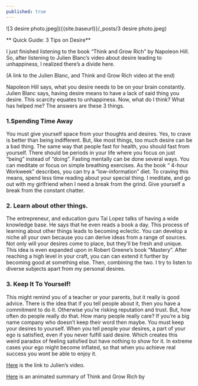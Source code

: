 ```yaml
---
published: true
---
```


![3 desire photo.jpeg]({{site.baseurl}}/_posts/3 desire photo.jpeg)

** Quick Guide: 3 Tips on Desire**

I just finished listening to the book “Think and Grow Rich” by Napoleon Hill. So, after listening to Julien Blanc’s video about desire leading to unhappiness, I realized there’s a divide here.

(A link to the Julien Blanc, and Think and Grow Rich video at the end)

Napoleon Hill says, what you desire needs to be on your brain constantly. Julien Blanc says, having desire means to have a lack of said thing you desire. This scarcity equates to unhappiness.
Now, what do I think? What has helped me? The answers are these 3 things.

### 1.Spending Time Away
You must give yourself space from your thoughts and desires. Yes, to crave is better than being indifferent. But, like most things, too much desire can be a bad thing. The same way that people fast for health, you should fast from yourself. There should be periods in your life where you focus on just “being” instead of “doing”. Fasting mentally can be done several ways. You can meditate or focus on simple breathing exercises. As the book “ 4-hour Workweek” describes, you can try a “low-information” diet. To craving this means, spend less time reading about your special thing. I meditate, and go out with my girlfriend when I need a break from the grind. Give yourself a break from the constant chatter.

### 2. Learn about other things.
The entrepreneur, and education guru Tai Lopez talks of having a wide knowledge base. He says that he even reads a book a day. This process of learning about other things leads to becoming eclectic. You can develop a niche all your own because you can derive ideas from a range of sources. Not only will your desires come to place, but they’ll be fresh and unique. This idea is even expanded upon in Robert Greene’s book “Mastery”. After reaching a high level in your craft, you can can extend it further by becoming good at something else. Then, combining the two. I try to listen to diverse subjects apart from my personal desires.

### 3. Keep It To Yourself!
This might remind you of a teacher or your parents, but it really is good advice. There is the idea that if you tell people about it, then you have a commitment to do it. Otherwise you’re risking reputation and trust. But, how often do people really do that. How many people really care? If you’re a big name company who doesn’t keep their word then maybe. You must keep your desires to yourself. When you tell people your desires, a part of your ego is satisfied, even if you never fulfill said desire. Which creates this weird paradox of feeling satisfied but have nothing to show for it. In extreme cases your ego might become inflated, so that when you achieve real success you wont be able to enjoy it.


[Here](https://youtu.be/TLspLT96fEM) is the link to Julien’s video.

[Here](https://youtu.be/Jwmxp2UNyVY) is an animated summary of Think and Grow Rich by 

